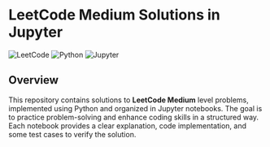 
# LeetCode Medium Solutions in Jupyter

![LeetCode](https://img.shields.io/badge/LeetCode-Medium-brightgreen)
![Python](https://img.shields.io/badge/Python-3.x-blue)
![Jupyter](https://img.shields.io/badge/Notebook-Jupyter-orange)

## Overview

This repository contains solutions to **LeetCode Medium** level problems, implemented using Python and organized in Jupyter notebooks. The goal is to practice problem-solving and enhance coding skills in a structured way. Each notebook provides a clear explanation, code implementation, and some test cases to verify the solution.
